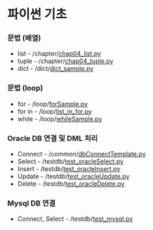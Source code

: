 # 파이썬 기초

### 문법 (배열)
* list - /chapter/[chap04_list.py](chapter%2Fchap04_list.py)
* tuple - /chapter/[chap04_tuple.py](chapter%2Fchap04_tuple.py)
* dict - /dict/[dict_sample.py](dict%2Fdict_sample.py)

### 문법 (loop)
* for - /loop/[forSample.py](loop%2FforSample.py)
* for in - /loop/[list_in_for.py](loop%2Flist_in_for.py)
* while - /loop/[whileSample.py](loop%2FwhileSample.py)

### Oracle DB 연결 및 DML 처리
* Connect - /common/[dbConnectTemplate.py](common%2FdbConnectTemplate.py)
* Select - /testdb/[test_oracleSelect.py](testdb%2Ftest_oracleSelect.py)
* Insert - /testdb/[test_oracleInsert.py](testdb%2Ftest_oracleInsert.py)
* Update - /testdb/[test_oracleUpdate.py](testdb%2Ftest_oracleUpdate.py)
* Delete - /testdb/[test_oracleDelete.py](testdb%2Ftest_oracleDelete.py)

### Mysql DB 연결 
* Connect, Select - /testdb/[test_mysql.py](testdb%2Ftest_mysql.py)